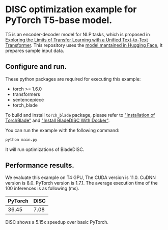 # DISC optimization example for PyTorch T5-base model.

T5 is an encoder-decoder model for NLP tasks, which is proposed in
[Exploring the Limits of Transfer Learning with a Unified Text-to-Text Transformer](https://arxiv.org/pdf/1910.10683.pdf).
This repository uses the
[model mantained in Hugging Face](https://huggingface.co/docs/transformers/model_doc/t5),
It prepares sample input data.


## Configure and run.

These python packages are required for executing this example:

- torch >= 1.6.0
- transformers
- sentencepiece
- torch_blade

To build and install `torch_blade` package, please refer to
["Installation of TorchBlade"](../build_from_source.md) and
["Install BladeDISC With Docker"](../install_with_docker.md).

You can run the example with the following command:

```bash
python main.py
```

It will run optimizations of BladeDISC.

## Performance results.

We evaluate this example on T4 GPU, The CUDA version is 11.0. CuDNN version is
8.0. PyTorch version is 1.7.1. The average execution time of the 100 inferences
is as following (ms).

| PyTorch | DISC |
|---------|------|
|  36.45  | 7.08 |

DISC shows a 5.15x speedup over basic PyTorch.
